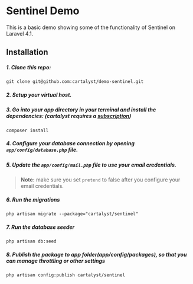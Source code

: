 # Sentinel Demo

This is a basic demo showing some of the functionality of Sentinel on Laravel 4.1.

## Installation

##### 1. Clone this repo:

```
git clone git@github.com:cartalyst/demo-sentinel.git
```

##### 2. Setup your virtual host.

##### 3. Go into your app directory in your terminal and install the dependencies: (cartalyst requires a <a href="https://cartalyst.com/pricing">subscription</a>)

```
composer install
```

##### 4. Configure your database connection by opening `app/config/database.php` file.

##### 5. Update the `app/config/mail.php` file to use your email credentials.
>**Note:** make sure you set `pretend` to false after you configure your email credentials.

##### 6. Run the migrations

```
php artisan migrate --package="cartalyst/sentinel"
```

##### 7. Run the database seeder

```
php artisan db:seed
```

##### 8. Publish the package to app folder(app/config/packages), so that you can manage throttling or other settings

```
php artisan config:publish cartalyst/sentinel
```

